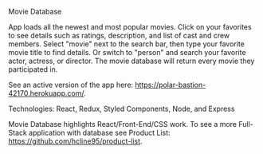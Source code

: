 Movie Database 

App loads all the newest and most popular movies.  Click on your favorites to see details such as ratings, description, and list of cast and crew members. Select "movie" next to the search bar, then type your favorite movie title to find details. Or switch to "person" and search your favorite actor, actress, or director.  The movie database will return every movie they participated in.  

See an active version of the app here: https://polar-bastion-42170.herokuapp.com/.

Technologies: React, Redux, Styled Components, Node, and Express

Movie Database highlights React/Front-End/CSS work.  To see a more Full-Stack application with database see Product List: https://github.com/hcline95/product-list.
